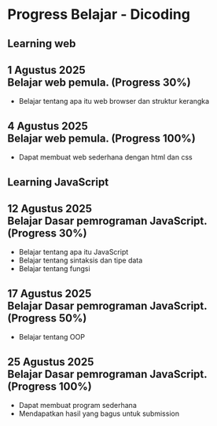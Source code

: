 Progress Belajar - Dicoding
==

Learning web
--
**1 Agustus 2025**<br>
Belajar web pemula. (Progress 30%)
--
* Belajar tentang apa itu web browser dan struktur kerangka

**4 Agustus 2025**<br>
Belajar web pemula. (Progress 100%)
--
* Dapat membuat web sederhana dengan html dan css

Learning JavaScript
--
**12 Agustus 2025**<br>
Belajar Dasar pemrograman JavaScript. (Progress 30%)
--
* Belajar tentang apa itu JavaScript
* Belajar tentang sintaksis dan tipe data
* Belajar tentang fungsi

**17 Agustus 2025**<br>
Belajar Dasar pemrograman JavaScript. (Progress 50%)
--
* Belajar tentang OOP

**25 Agustus 2025**<br>
Belajar Dasar pemrograman JavaScript. (Progress 100%)
--
* Dapat membuat program sederhana
* Mendapatkan hasil yang bagus untuk submission


